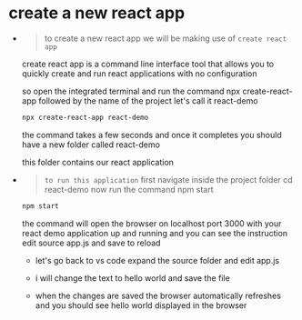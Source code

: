 # create a new react app

- > to create a new react app we will be making use of `create react app`

  create react app is a command line interface tool that allows you to quickly create and run react
  applications with no configuration

  so open the integrated terminal and run the command npx create-react-app followed by the name of the project let's call it react-demo

  ```css
  npx create-react-app react-demo
  ```

  the command takes a few seconds and once it completes you should have a new folder called react-demo

  this folder contains our react application

- > `to run this application` first navigate inside the project folder cd react-demo now run the command npm start

  ```css
  npm start
  ```

  the command will open the browser on localhost port 3000 with your react demo application up and running and you can see the instruction edit source app.js and save to reload

  - let's go back to vs code expand the source folder and edit app.js

  - i will change the text to hello world and save the file

  - when the changes are saved the browser automatically refreshes and
    you should see hello world displayed in the browser
